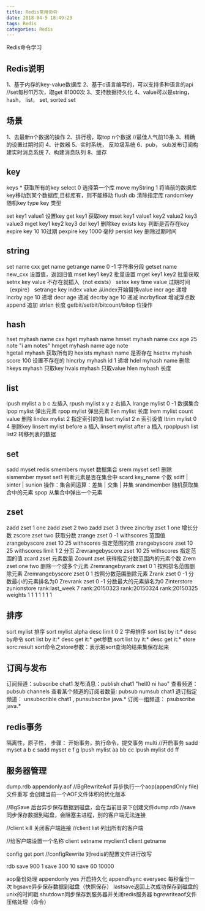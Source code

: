 ```yaml
---
title: Redis常用命令
date: 2018-04-5 18:49:23
tags: Redis
categories: Redis
---
```


Redis命令学习

<!-- more -->

##	Redis说明

1、基于内存的key-value数据库
2、基于c语言编写的，可以支持多种语言的api //set每秒11万次，取get 81000次
3、支持数据持久化
4、value可以是string，hash， list， set, sorted set

##	场景

1、去最新n个数据的操作
2、排行榜，取top n个数据 //最佳人气前10条
3、精确的设置过期时间
4、计数器
5、实时系统， 反垃圾系统
6、pub， sub发布订阅构建实时消息系统
7、构建消息队列
8、缓存

##	key
keys * 获取所有的key
select 0 选择第一个库
move myString 1 将当前的数据库key移动到某个数据库,目标库有，则不能移动
flush db      清除指定库
randomkey     随机key
type key      类型

set key1 value1 设置key
get key1    获取key
mset key1 value1 key2 value2 key3 value3
mget key1 key2 key3
del key1   删除key
exists key      判断是否存在key
expire key 10   10过期
pexpire key 1000 毫秒
persist key     删除过期时间

##	string

set name cxx
get name
getrange name 0 -1        字符串分段
getset name new_cxx       设置值，返回旧值
mset key1 key2            批量设置
mget key1 key2            批量获取
setnx key value           不存在就插入（not exists）
setex key time value      过期时间（expire）
setrange key index value  从index开始替换value
incr age        递增
incrby age 10   递增
decr age        递减
decrby age 10   递减
incrbyfloat     增减浮点数
append          追加
strlen          长度
getbit/setbit/bitcount/bitop    位操作

##	hash

hset myhash name cxx
hget myhash name
hmset myhash name cxx age 25 note "i am notes"
hmget myhash name age note   
hgetall myhash               获取所有的
hexists myhash name          是否存在
hsetnx myhash score 100      设置不存在的
hincrby myhash id 1          递增
hdel myhash name             删除
hkeys myhash                 只取key
hvals myhash                 只取value
hlen myhash                  长度

##	list

lpush mylist a b c  左插入
rpush mylist x y z  右插入
lrange mylist 0 -1  数据集合
lpop mylist  弹出元素
rpop mylist  弹出元素
llen mylist  长度
lrem mylist count value  删除
lindex mylist 2          指定索引的值
lset mylist 2 n          索引设值
ltrim mylist 0 4         删除key
linsert mylist before a  插入
linsert mylist after a   插入
rpoplpush list list2     转移列表的数据

##	set

sadd myset redis 
smembers myset       数据集合
srem myset set1         删除
sismember myset set1 判断元素是否在集合中
scard key_name       个数
sdiff | sinter | sunion 操作：集合间运算：差集 | 交集 | 并集
srandmember          随机获取集合中的元素
spop                 从集合中弹出一个元素

##	zset

zadd zset 1 one
zadd zset 2 two
zadd zset 3 three
zincrby zset 1 one              增长分数
zscore zset two                 获取分数
zrange zset 0 -1 withscores     范围值
zrangebyscore zset 10 25 withscores 指定范围的值
zrangebyscore zset 10 25 withscores limit 1 2 分页
Zrevrangebyscore zset 10 25 withscores  指定范围的值
zcard zset  元素数量
Zcount zset 获得指定分数范围内的元素个数
Zrem zset one two        删除一个或多个元素
Zremrangebyrank zset 0 1  按照排名范围删除元素
Zremrangebyscore zset 0 1 按照分数范围删除元素
Zrank zset 0 -1    分数最小的元素排名为0
Zrevrank zset 0 -1  分数最大的元素排名为0
Zinterstore
zunionstore rank:last_week 7 rank:20150323 rank:20150324 rank:20150325  weights 1 1 1 1 1 1 1

##	排序

sort mylist  排序
sort mylist alpha desc limit 0 2 字母排序
sort list by it:* desc           by命令
sort list by it:* desc get it:*  get参数
sort list by it:* desc get it:* store sorc:result  sort命令之store参数：表示把sort查询的结果集保存起来

##	订阅与发布

订阅频道：subscribe chat1
发布消息：publish chat1 "hell0 ni hao"
查看频道：pubsub channels
查看某个频道的订阅者数量: pubsub numsub chat1
退订指定频道： unsubscrible chat1   , punsubscribe java.*
订阅一组频道： psubscribe java.*

##	redis事务

隔离性，原子性， 
步骤：  	开始事务，执行命令，提交事务
multi  //开启事务
sadd myset a b c
sadd myset e f g
lpush mylist aa bb cc
lpush mylist dd ff 

##	服务器管理

dump.rdb
appendonly.aof
//BgRewriteAof 异步执行一个aop(appendOnly file)文件重写
会创建当前一个AOF文件体积的优化版本

//BgSave 后台异步保存数据到磁盘，会在当前目录下创建文件dump.rdb
//save同步保存数据到磁盘，会阻塞主进程，别的客户端无法连接

//client kill 关闭客户端连接
//client list 列出所有的客户端

//给客户端设置一个名称
client setname myclient1
client getname

config get port
//configRewrite 对redis的配置文件进行改写

rdb 
save 900 1
save 300 10
save 60 10000

aop备份处理
appendonly yes 开启持久化
appendfsync everysec 每秒备份一次
bgsave异步保存数据到磁盘（快照保存）
lastsave返回上次成功保存到磁盘的unix的时间戳
shutdown同步保存到服务器并关闭redis服务器
bgrewriteaof文件压缩处理（命令）










